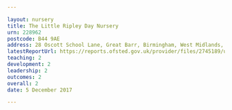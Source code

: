 ```yaml
---

layout: nursery
title: The Little Ripley Day Nursery
urn: 228962
postcode: B44 9AE
address: 28 Oscott School Lane, Great Barr, Birmingham, West Midlands, B44 9AE
latestReportUrl: https://reports.ofsted.gov.uk/provider/files/2745189/urn/228962.pdf
teaching: 2
development: 2
leadership: 2
outcomes: 2
overall: 2
date: 5 December 2017

---
```

